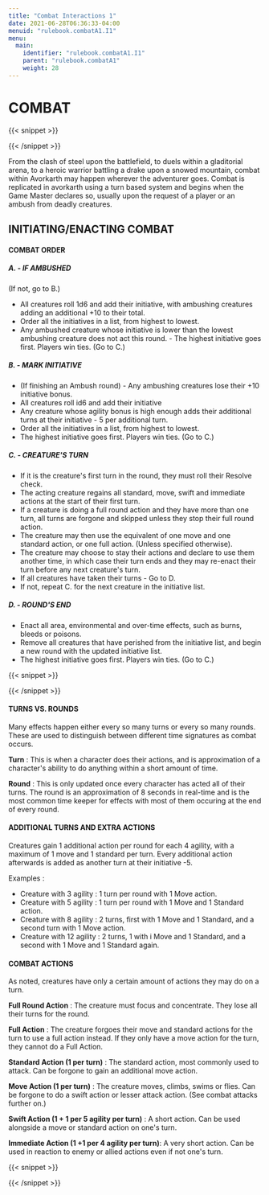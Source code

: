 ```yaml
---
title: "Combat Interactions 1"
date: 2021-06-28T06:36:33-04:00
menuid: "rulebook.combatA1.I1"
menu:
  main:
    identifier: "rulebook.combatA1.I1"
    parent: "rulebook.combatA1"
    weight: 28
---
```


# COMBAT

{{< snippet >}}<div class="bookpage-columns"><div class="bookpage-column">{{< /snippet >}}

From the clash of steel upon the battlefield, to duels within a gladitorial arena,
to a heroic warrior battling a drake upon a snowed mountain, combat within
Avorkarth may happen wherever the adventurer goes. Combat is replicated in
avorkarth using a turn based system and begins when the Game Master declares so,
usually upon the request of a player or an ambush from deadly creatures.

## INITIATING/ENACTING COMBAT

#### COMBAT ORDER

##### A. - IF AMBUSHED
(If not, go to B.)
* All creatures roll 1d6 and add their initiative, with ambushing creatures
  adding an additional +10 to their total.
* Order all the initiatives in a list, from highest to lowest.
* Any ambushed creature whose initiative is lower than the lowest ambushing
  creature does not act this round. - The highest initiative goes first.
  Players win ties. (Go to C.)

##### B. - MARK INITIATIVE
* (If finishing an Ambush round) - Any ambushing creatures lose their
  +10 initiative bonus.
* All creatures roll id6 and add their initiative
* Any creature whose agility bonus is high enough adds their additional
  turns at their initiative - 5 per additional turn.
* Order all the initiatives in a list, from highest to lowest.
* The highest initiative goes first. Players win ties. (Go to C.)

##### C. - CREATURE'S TURN
* If it is the creature's first turn in the round, they must roll their
  Resolve check.
* The acting creature regains all standard, move, swift and immediate actions
  at the start of their first turn.
* If a creature is doing a full round action and they have more than one turn,
  all turns are forgone and skipped unless they stop their full round action.
* The creature may then use the equivalent of one move and one standard action,
  or one full action. (Unless specified otherwise).
* The creature may choose to stay their actions and declare to use them another
  time, in which case their turn ends and they may re-enact their turn before
  any next creature's turn.
* If all creatures have taken their turns - Go to D.
* If not, repeat C. for the next creature in the initiative list.

##### D. - ROUND'S END
* Enact all area, environmental and over-time effects, such as burns,
  bleeds or poisons.
* Remove all creatures that have perished from the initiative list,
  and begin a new round with the updated initiative list.
* The highest initiative goes first. Players win ties. (Go to C.)

{{< snippet >}}</div><div class="bookpage-column">{{< /snippet >}}

#### TURNS VS. ROUNDS
Many effects happen either every so many turns or every so many rounds.
These are used to distinguish between different time signatures as combat occurs.

**Turn** : This is when a character does their actions, and is approximation of
a character's ability to do anything within a short amount of time.

**Round** : This is only updated once every character has acted all of their
turns. The round is an approximation of 8 seconds in real-time and is the most
common time keeper for effects with most of them occuring at the end of every round.

#### ADDITIONAL TURNS AND EXTRA ACTIONS
Creatures gain 1 additional action per round for each 4 agility, with a maximum
of 1 move and 1 standard per turn. Every additional action afterwards is added
as another turn at their initiative -5.

Examples :
* Creature with 3 agility : 1 turn per round with 1 Move action.
* Creature with 5 agility : 1 turn per round with 1 Move and 1 Standard action.
* Creature with 8 agility : 2 turns, first with 1 Move and 1 Standard,
  and a second turn with 1 Move action.
* Creature with 12 agility : 2 turns, 1 with i Move and 1 Standard,
  and a second with 1 Move and 1 Standard again.

#### COMBAT ACTIONS
As noted, creatures have only a certain amount of actions they may do on a turn.

**Full Round Action** : The creature must focus and concentrate. They lose all
their turns for the round.

**Full Action** : The creature forgoes their move and standard actions for the
turn to use a full action instead. If they only have a move action for the turn,
they cannot do a Full Action.

**Standard Action (1 per turn)** : The standard action, most commonly used to
attack. Can be forgone to gain an additional move action.

**Move Action (1 per turn)** : The creature moves, climbs, swims or flies.
Can be forgone to do a swift action or lesser attack action. (See combat attacks further on.)

**Swift Action (1 + 1 per 5 agility per turn)** : A short action. Can be used
alongside a move or standard action on one's turn.

**Immediate Action (1 +1 per 4 agility per turn)**: A very short action.
Can be used in reaction to enemy or allied actions even if not one's turn.

{{< snippet >}}</div></div>{{< /snippet >}}

